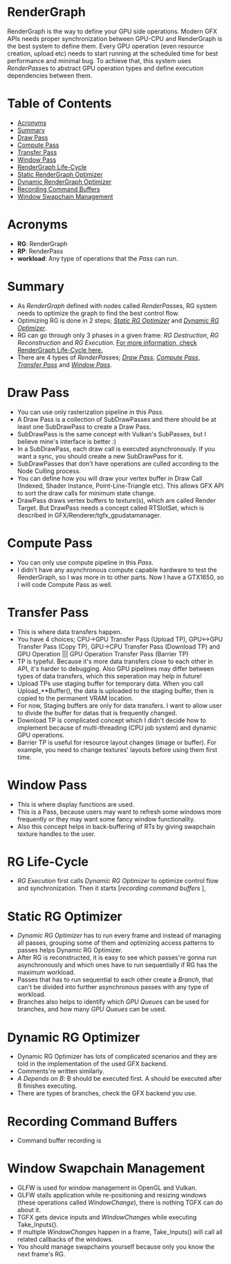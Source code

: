 # RenderGraph

RenderGraph is the way to define your GPU side operations. Modern GFX APIs needs proper synchronization between GPU-CPU and RenderGraph is the best system to define them. Every GPU operation (even resource creation, upload etc) needs to start running at the scheduled time for best performance and minimal bug. To achieve that, this system uses *RenderPass*es to abstract GPU operation types and define execution dependencies between them.

# Table of Contents
* [Acronyms](#Acronyms)
* [Summary](#Summary)
* [Draw Pass](#Draw-Pass)
* [Compute Pass](#Compute-Pass)
* [Transfer Pass](#Transfer-Pass)
* [Window Pass](#Window-Pass)
* [RenderGraph Life-Cycle](#RG-Life-Cycle)
* [Static RenderGraph Optimizer](#Static-RG-Optimizer)
* [Dynamic RenderGraph Optimizer](#Dynamic-RG-Optimizer)
* [Recording Command Buffers]()
* [Window Swapchain Management](#Window-Swapchain-Management)

# Acronyms

-   **RG**: RenderGraph
-   **RP**: RenderPass
-   **workload**: Any type of operations that the *Pass* can run.



# Summary

-   As *RenderGraph* defined with nodes called *RenderPass*es, RG system needs to optimize the graph to find the best control flow. 
-   Optimizing RG is done in 2 steps; [*Static RG Optimizer*](#Static-RG-Optimizer) and [*Dynamic RG Optimizer*](#Dynamic-RG-Optimizer).
-   RG can go through only 3 phases in a given frame: *RG Destruction*, *RG Reconstruction* and *RG Execution*. [For more information, check RenderGraph Life-Cycle here.](#RG-Life-Cycle)
-   There are 4 types of *RenderPass*es; [*Draw Pass*](#Draw-Pass), [*Compute Pass*](#Compute-Pass), [*Transfer Pass*](#Transfer-Pass) and [*Window Pass*](#Window-Pass).

# Draw Pass
-   You can use only rasterization pipeline in this *Pass*.
-   A Draw Pass is a collection of SubDrawPasses and there should be at least one SubDrawPass to create a Draw Pass. 
-   SubDrawPass is the same concept with Vulkan's SubPasses, but I believe mine's interface is better :)
-   In a SubDrawPass, each draw call is executed asynchronously. If you want a sync, you should create a new SubDrawPass for it. 
-   SubDrawPasses that don't have operations are culled according to the Node Culling process.
-   You can define how you will draw your vertex buffer in Draw Call (Indexed, Shader Instance, Point-Line-Triangle etc). This allows GFX API to sort the draw calls for minimum state change.
-   DrawPass draws vertex buffers to texture(s), which are called Render Target. But DrawPass needs a concept called RTSlotSet, which is described in GFX/Renderer/tgfx_gpudatamanager.


# Compute Pass
-   You can only use compute pipeline in this *Pass*.
-   I didn't have any asynchronous compute capable hardware to test the RenderGraph, so I was more in to other parts. Now I have a GTX1650, so I will code Compute Pass as well.


# Transfer Pass
-   This is where data transfers happen.
-   You have 4 choices; CPU->GPU Transfer Pass (Upload TP), GPU<->GPU Transfer Pass (Copy TP), GPU->CPU Transfer Pass (Download TP) and GPU Operation ||| GPU Operation Transfer Pass (Barrier TP)
-   TP is typeful. Because it's more data transfers close to each other in API, it's harder to debugging. Also GPU pipelines may differ between types of data transfers, which this seperation may help in future!
-   Upload TPs use staging buffer for temporary data. When you call Upload_**Buffer(), the data is uploaded to the staging buffer, then is copied to the permanent VRAM location.
-   For now, Staging buffers are only for data transfers. I want to allow user to divide the buffer for datas that is frequently changed.
-   Download TP is complicated concept which I didn't decide how to implement because of multi-threading (CPU job system) and dynamic GPU operations.
-   Barrier TP is useful for resource layout changes (image or buffer). For example, you need to change textures' layouts before using them first time. 


# Window Pass
-   This is where display functions are used.
-   This is a Pass, because users may want to refresh some windows more frequently or they may want some fancy window functionality.
-   Also this concept helps in back-buffering of RTs by giving swapchain texture handles to the user.


# RG Life-Cycle
-   *RG Execution* first calls *Dynamic RG Optimizer* to optimize control flow and synchronization. Then it starts [*recording command buffers* ],

# Static RG Optimizer
-   *Dynamic RG Optimizer* has to run every frame and instead of managing all passes, grouping some of them and optimizing access patterns to passes helps Dynamic RG Optimizer.
-   After RG is reconstructed, it is easy to see which passes're gonna run asynchronously and which ones have to run sequentially if RG has the maximum workload.
-   Passes that has to run sequential to each other create a *Branch*, that can't be divided into further asynchronous passes with any type of workload.
-   Branches also helps to identify which *GPU Queue*s can be used for branches, and how many *GPU Queues* can be used.


# Dynamic RG Optimizer
-   Dynamic RG Optimizer has lots of complicated scenarios and they are told in the implementation of the used GFX backend.
-   Comments're written similarly.
-   *A Depends on B*: B should be executed first. A should be executed after B finishes executing.
-   There are types of branches, check the GFX backend you use.


# Recording Command Buffers
-   Command buffer recording is


# Window Swapchain Management

-   GLFW is used for window management in OpenGL and Vulkan. 
-   GLFW stalls application while re-positioning and resizing windows (these operations called *WindowChange*), there is nothing TGFX can do about it.
-   TGFX gets device inputs and *WindowChange*s while executing Take_Inputs(). 
-   If multiple *WindowChange*s happen in a frame, Take_Inputs() will call all related callbacks of the windows.
-   You should manage swapchains yourself because only you know the next frame's RG.
